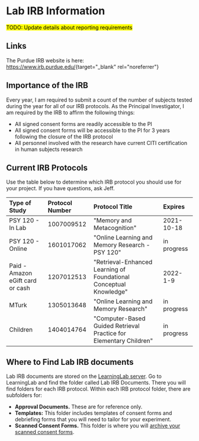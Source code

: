 # Lab IRB Information

<mark>TODO: Update details about reporting requirements</mark>

## Links

The Purdue IRB website is here: <https://www.irb.purdue.edu/>{target="_blank" rel="noreferrer"}

## Importance of the IRB

Every year, I am required to submit a count of the number of subjects tested during the year for all of our IRB protocols. As the Principal Investigator, I am required by the IRB to affirm the following things:

* All signed consent forms are readily accessible to the PI
* All signed consent forms will be accessible to the PI for 3 years following the closure of the IRB protocol
* All personnel involved with the research have current CITI certification in human subjects research

## Current IRB Protocols

Use the table below to determine which IRB protocol you should use for your project. If you have questions, ask Jeff.

| Type of Study                    | Protocol Number | Protocol Title                                                     | Expires
| :--------------------------------| :-------------- |:------------------------------------------------------------------ |:-----------
| PSY 120 - In Lab                 | 1007009512      | "Memory and Metacognition"                                         | 2021-10-18
| PSY 120 - Online                 | 1601017062      | "Online Learning and Memory Research - PSY 120"                    | in progress
| Paid - Amazon eGift card or cash | 1207012513      | "Retrieval-Enhanced Learning of Foundational Conceptual Knowledge" | 2022-1-9
| MTurk                            | 1305013648      | "Online Learning and Memory Research"                              | in progress
| Children                         | 1404014764      | "Computer-Based Guided Retrieval Practice for Elementary Children" | in progress   

## Where to Find Lab IRB documents

Lab IRB documents are stored on the [LearningLab server](lab-connections.md). Go to LearningLab and find the folder called Lab IRB Documents. There you will find folders for each IRB protocol. Within each IRB protocol folder, there are subfolders for:

* **Approval Documents.** These are for reference only.
* **Templates:** This folder includes templates of consent forms and debriefing forms that you will need to tailor for your experiment.
* **Scanned Consent Forms.** This folder is where you will [archive your scanned consent forms](scanning.md).

